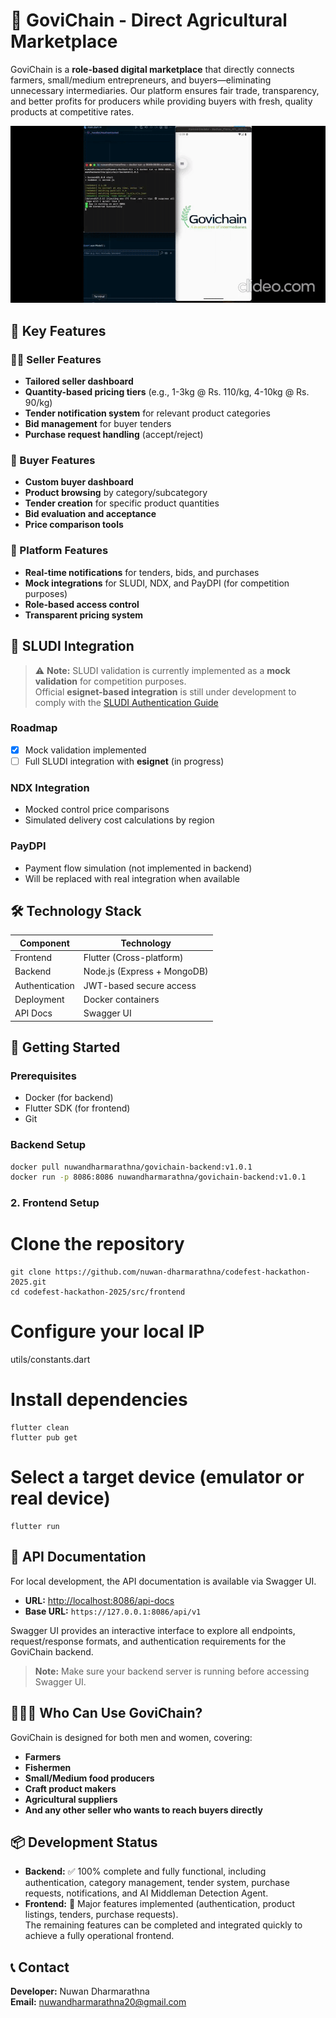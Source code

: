 # 🌾 GoviChain - Direct Agricultural Marketplace

GoviChain is a **role-based digital marketplace** that directly connects farmers, small/medium entrepreneurs, and buyers—eliminating unnecessary intermediaries. Our platform ensures fair trade, transparency, and better profits for producers while providing buyers with fresh, quality products at competitive rates.

![Demo GIF](short_gif.gif)

## 🚀 Key Features

### 👩‍🌾 Seller Features
- **Tailored seller dashboard**
- **Quantity-based pricing tiers** (e.g., 1-3kg @ Rs. 110/kg, 4-10kg @ Rs. 90/kg)
- **Tender notification system** for relevant product categories
- **Bid management** for buyer tenders
- **Purchase request handling** (accept/reject)

### 🛒 Buyer Features
- **Custom buyer dashboard**
- **Product browsing** by category/subcategory
- **Tender creation** for specific product quantities
- **Bid evaluation and acceptance**
- **Price comparison tools**

### 🔔 Platform Features
- **Real-time notifications** for tenders, bids, and purchases
- **Mock integrations** for SLUDI, NDX, and PayDPI (for competition purposes)
- **Role-based access control**
- **Transparent pricing system**

## 🔐 SLUDI Integration

> ⚠️ **Note:** SLUDI validation is currently implemented as a **mock validation** for competition purposes.  
> Official **esignet-based integration** is still under development to comply with the [SLUDI Authentication Guide](https://docs.esignet.io/esignet-authentication/develop)

### Roadmap
- [x] Mock validation implemented  
- [ ] Full SLUDI integration with **esignet** (in progress) 

### NDX Integration
- Mocked control price comparisons
- Simulated delivery cost calculations by region

### PayDPI
- Payment flow simulation (not implemented in backend)
- Will be replaced with real integration when available

## 🛠 Technology Stack
| Component        | Technology                          |
|------------------|-------------------------------------|
| Frontend         | Flutter (Cross-platform)            |
| Backend          | Node.js (Express + MongoDB)         |
| Authentication   | JWT-based secure access             |
| Deployment       | Docker containers                   |
| API Docs         | Swagger UI                          |

## 🚀 Getting Started
### Prerequisites
- Docker (for backend)
- Flutter SDK (for frontend)
- Git

### Backend Setup
```bash
docker pull nuwandharmarathna/govichain-backend:v1.0.1
docker run -p 8086:8086 nuwandharmarathna/govichain-backend:v1.0.1
```

### 2. Frontend Setup
# Clone the repository
```
git clone https://github.com/nuwan-dharmarathna/codefest-hackathon-2025.git
cd codefest-hackathon-2025/src/frontend
```

# Configure your local IP
utils/constants.dart

# Install dependencies
```
flutter clean
flutter pub get
```

# Select a target device (emulator or real device)
```
flutter run
```

## 📖 API Documentation

For local development, the API documentation is available via Swagger UI.

- **URL:** [http://localhost:8086/api-docs](http://localhost:8086/api-docs)  
- **Base URL:** `https://127.0.0.1:8086/api/v1`  

Swagger UI provides an interactive interface to explore all endpoints, request/response formats, and authentication requirements for the GoviChain backend.

> **Note:** Make sure your backend server is running before accessing Swagger UI.

## 🧑‍🤝‍🧑 Who Can Use GoviChain?

GoviChain is designed for both men and women, covering:

- **Farmers**
- **Fishermen**
- **Small/Medium food producers**
- **Craft product makers**
- **Agricultural suppliers**
- **And any other seller who wants to reach buyers directly**

## 📦 Development Status

- **Backend:** ✅ 100% complete and fully functional, including authentication, category management, tender system, purchase requests, notifications, and AI Middleman Detection Agent.
- **Frontend:** 🚧 Major features implemented (authentication, product listings, tenders, purchase requests).  
  The remaining features can be completed and integrated quickly to achieve a fully operational frontend.


## 📞 Contact

**Developer:** Nuwan Dharmarathna  
**Email:** [nuwandharmarathna20@gmail.com](mailto:nuwandharmarathna20@gmail.com)
